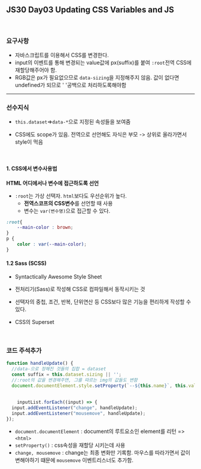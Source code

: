 ## JS30 Day03 Updating CSS Variables and JS

<br>

### 요구사항

- 자바스크립트를 이용해서 CSS를 변경한다.
- input의 이벤트를 통해 변경되는 value값에 px(suffix)를 붙여 `:root`전역 CSS에 재할당해주어야 함.
- RGB값은 px가 필요없으므로 `data-sizing`을 지정해주지 않음. 값이 없다면 undefined가 되므로 ' '공백으로 처리하도록해야함

---

### 선수지식

- `this.dataset`=>`data-*`으로 지정된 속성들을 보여줌

- CSS에도 scope가 있음. 전역으로 선언해도 자식은 부모 -> 상위로 올라가면서 style이 먹음

<br>



#### 1. CSS에서 변수사용법

**HTML 어디에서나 변수에 접근하도록 선언**

- `:root`는 가상 선택자. `html`보다도 우선순위가 높다.
  - **전역스코프의 CSS변수**를 선언할 때 사용
  - 변수는 `var(변수명)`으로 접근할 수 있다.

```css
:root{
	--main-color : brown;
}
p {
    color : var(--main-color); 
}
```



#### 1.2 Sass (SCSS)

- Syntactically Awesome Style Sheet

- 전처리기(Sass)로 작성해 CSS로 컴파일해서 동작시키는 것

- 선택자의 중첩, 조건, 반복, 단위연산 등 CSS보다 많은 기능을 편리하게 작성할 수 있다.

- CSS의 Superset

<br>

### 코드 주석추가

```javascript
function handleUpdate() {
  //data-으로 정해진 것들의 집합 = dataset
  const suffix = this.dataset.sizing || '';
  //:root의 값을 변경해주면, 그를 따르는 img의 값들도 변함
  document.documentElement.style.setProperty(`--${this.name}`, this.value + suffix);
  
    
    inputList.forEach((input) => {
  input.addEventListener("change", handleUpdate);
  input.addEventListener("mousemove", handleUpdate);
});

```

- `document.documentElement` : document의 루트요소인 element를 리턴 => `<html>` 
- `setProperty()` : css속성을 재할당 시키는데 사용
- `change, mousemove` : change는 최종 변화만 기록함. 마우스를 따라가면서 값이 변해야하기 떄문에 `mousemove` 이벤트리스너도 추가함.

